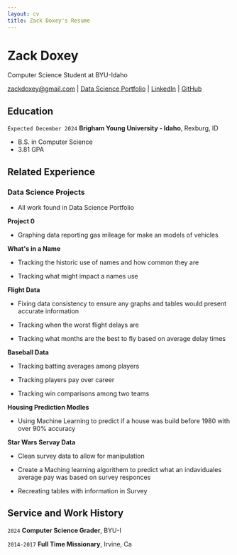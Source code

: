 ```yaml
---
layout: cv
title: Zack Doxey's Resume
---
```

# Zack Doxey
Computer Science Student at BYU-Idaho

<div id="webaddress">
<a href="zackdoxey@gmail.com">zackdoxey@gmail.com</a>
| <a href="https://github.com/ZuluDelta117/zack-DS-portfolio">Data Science Portfolio</a>
| <a href="https://www.linkedin.com/in/zack-doxey-38b25021a/">LinkedIn</a>
| <a href="https://github.com/ZuluDelta117">GitHub</a>
</div>

<!-- https://www.monique.tech/the-art-of-markdown -->

## Education

`Expected December 2024`
__Brigham Young University - Idaho__, Rexburg, ID

- B.S. in Computer Science 
- 3.81 GPA

## Related Experience

### Data Science Projects

- All work found in Data Science Portfolio

__Project 0__

- Graphing data reporting gas mileage for make an models of vehicles

__What's in a Name__

- Tracking the historic use of names and how common they are

- Tracking what might impact a names use

__Flight Data__

- Fixing data consistency to ensure any graphs and tables would present accurate information

- Tracking when the worst flight delays are

- Tracking what months are the best to fly based on average delay times

__Baseball Data__

- Tracking batting averages among players

- Tracking players pay over career

- Tracking win comparisons among two teams

__Housing Prediction Modles__

- Using Machine Learning to predict if a house was build before 1980 with over 90% accuracy

__Star Wars Servay Data__

- Clean survey data to allow for manipulation

- Create a Maching learning algorithem to predict what an indaviduales average pay was based on survey responces

- Recreating tables with information in Survey


## Service and Work History

`2024`
__Computer Science Grader__, BYU-I


`2014-2017`
__Full Time Missionary__, Irvine, Ca



<!-- ### Footer

Last updated: April 2024 -->


